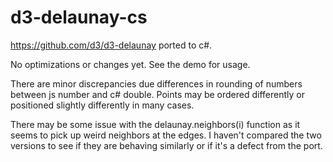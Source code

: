 # d3-delaunay-cs
https://github.com/d3/d3-delaunay ported to c#.

No optimizations or changes yet. See the demo for usage.

There are minor discrepancies due differences in rounding of numbers between js number and c# double. Points may be ordered differently or positioned slightly differently in many cases.

There may be some issue with the delaunay.neighbors(i) function as it seems to pick up weird neighbors at the edges. I haven't compared the two versions to see if they are behaving similarly or if it's a defect from the port.